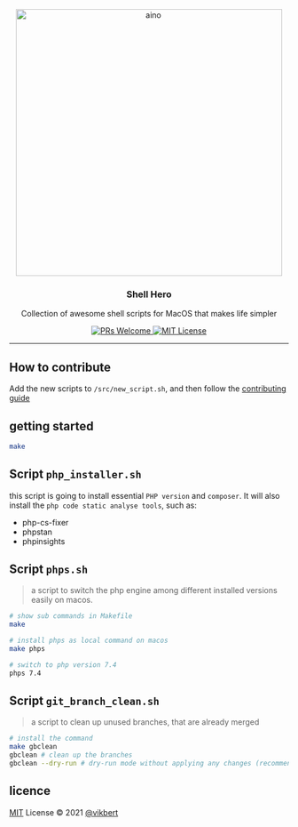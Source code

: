 <div align="center">
  <img src="https://1.bp.blogspot.com/-dBoGxQMuDpA/YFb8qV9LM5I/AAAAAAAAARQ/ImtGfZRZQ9kweL0OJwnI0mtM_udBtZCqwCNcBGAsYHQ/w680/coding%2Bskils%2Bto%2Bget%2Bjob.jpeg" width="480px" alt="aino" />
  <h3>Shell Hero</h3>
  <p>Collection of awesome shell scripts for MacOS that makes life simpler</p>

  <p>
    <a href="#">
      <img src="https://img.shields.io/badge/PRs-Welcome-brightgreen.svg?style=flat-square" alt="PRs Welcome">
    </a>
    <a href="#">
      <img src="https://img.shields.io/badge/License-MIT-brightgreen.svg?style=flat-square" alt="MIT License">
    </a>
  </p>
</div>

---

## How to contribute
Add the new scripts to `/src/new_script.sh`, and then follow the [contributing guide](CONTRIBUTING.md)

## getting started
```bash
make 
```

## Script `php_installer.sh`
this script is going to install essential `PHP version` and `composer`. It will also install the `php code static analyse tools`, such as:
- php-cs-fixer
- phpstan
- phpinsights

## Script `phps.sh`
> a script to switch the php engine among different installed versions easily on macos.

```bash
# show sub commands in Makefile
make

# install phps as local command on macos
make phps  

# switch to php version 7.4
phps 7.4
```

## Script `git_branch_clean.sh`
> a script to clean up unused branches, that are already merged

```bash
# install the command
make gbclean
gbclean # clean up the branches
gbclean --dry-run # dry-run mode without applying any changes (recommended)
```


## licence

[MIT](./LICENSE) License © 2021 [@vikbert](https://vikbert.github.io/)
